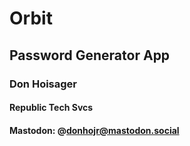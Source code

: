 # Orbit
## Password Generator App
### Don Hoisager
#### Republic Tech Svcs
#### Mastodon: @donhojr@mastodon.social
